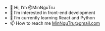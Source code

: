 - 👋 Hi, I’m @MinNguTru
- 👀 I’m interested in front-end development
- 🌱 I’m currently learning React and Python
- 📫 How to reach me MinNguTru@gmail.com

<!---
MinNguTru/MinNguTru is a ✨ special ✨ repository because its `README.md` (this file) appears on your GitHub profile.
You can click the Preview link to take a look at your changes.
--->
